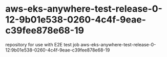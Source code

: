 # aws-eks-anywhere-test-release-0-12-9b01e538-0260-4c4f-9eae-c39fee878e68-19
repository for use with E2E test job aws-eks-anywhere-test-release-0-12:9b01e538-0260-4c4f-9eae-c39fee878e68-19
